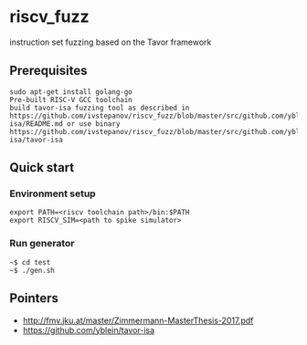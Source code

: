 # riscv_fuzz

instruction set fuzzing based on the Tavor framework

## Prerequisites
```
sudo apt-get install golang-go
Pre-built RISC-V GCC toolchain
build tavor-isa fuzzing tool as described in https://github.com/ivstepanov/riscv_fuzz/blob/master/src/github.com/yblein/tavor-isa/README.md or use binary https://github.com/ivstepanov/riscv_fuzz/blob/master/src/github.com/yblein/tavor-isa/tavor-isa
```
## Quick start

### Environment setup
```
export PATH=<riscv toolchain path>/bin:$PATH
export RISCV_SIM=<path to spike simulator>
```

### Run generator
```
~$ cd test
~$ ./gen.sh
```

## Pointers
* http://fmv.jku.at/master/Zimmermann-MasterThesis-2017.pdf
* https://github.com/yblein/tavor-isa
